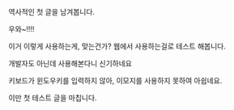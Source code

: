 역사적인 첫 글을 남겨봅니다.

우와~!!!!



이거 이렇게 사용하는게, 맞는건가?
웹에서 사용하는걸로 테스트 해봅니다.

개발자도 아닌데 사용해본다니 신기하네요

키보드가 윈도우키를 입력하지 않아, 이모지를 사용하지 못하여 아쉽네요.

이만 첫 테스트 글을 마칩니다.
